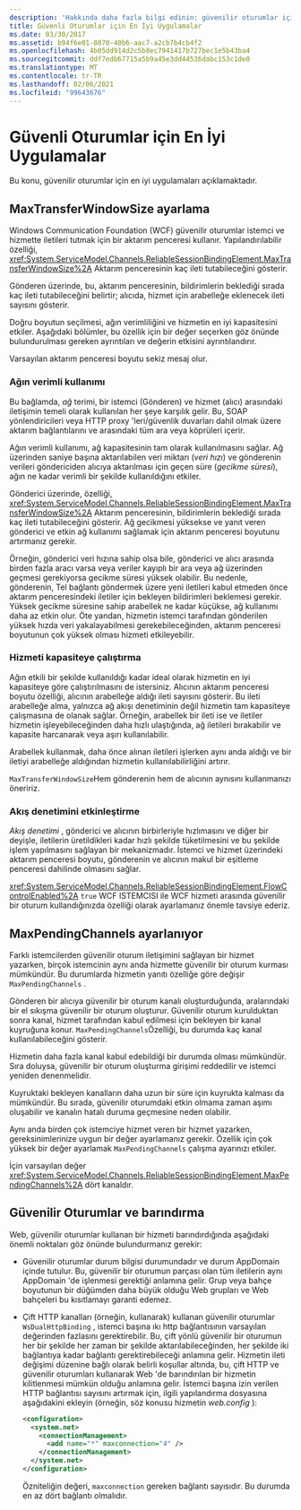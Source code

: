 ```yaml
---
description: 'Hakkında daha fazla bilgi edinin: güvenilir oturumlar için En Iyi uygulamalar'
title: Güvenli Oturumlar için En İyi Uygulamalar
ms.date: 03/30/2017
ms.assetid: b94f6e01-8070-40b6-aac7-a2cb7b4cb4f2
ms.openlocfilehash: 4b05dd914d2c5b8ec7941417b727bec1e5b43ba4
ms.sourcegitcommit: ddf7edb67715a5b9a45e3dd44536dabc153c1de0
ms.translationtype: MT
ms.contentlocale: tr-TR
ms.lasthandoff: 02/06/2021
ms.locfileid: "99643676"
---
```

# <a name="best-practices-for-reliable-sessions"></a>Güvenli Oturumlar için En İyi Uygulamalar

Bu konu, güvenilir oturumlar için en iyi uygulamaları açıklamaktadır.

## <a name="setting-maxtransferwindowsize"></a>MaxTransferWindowSize ayarlama

Windows Communication Foundation (WCF) güvenilir oturumlar istemci ve hizmette iletileri tutmak için bir aktarım penceresi kullanır. Yapılandırılabilir özelliği, <xref:System.ServiceModel.Channels.ReliableSessionBindingElement.MaxTransferWindowSize%2A> Aktarım penceresinin kaç ileti tutabileceğini gösterir.

Gönderen üzerinde, bu, aktarım penceresinin, bildirimlerin beklediği sırada kaç ileti tutabileceğini belirtir; alıcıda, hizmet için arabelleğe eklenecek ileti sayısını gösterir.

Doğru boyutun seçilmesi, ağın verimliliğini ve hizmetin en iyi kapasitesini etkiler. Aşağıdaki bölümler, bu özellik için bir değer seçerken göz önünde bulundurulması gereken ayrıntıları ve değerin etkisini ayrıntılandırır.

Varsayılan aktarım penceresi boyutu sekiz mesaj olur.

### <a name="efficient-use-of-the-network"></a>Ağın verimli kullanımı

Bu bağlamda, *ağ* terimi, bir istemci (Gönderen) ve hizmet (alıcı) arasındaki iletişimin temeli olarak kullanılan her şeye karşılık gelir. Bu, SOAP yönlendiricileri veya HTTP proxy 'leri/güvenlik duvarları dahil olmak üzere aktarım bağlantılarını ve arasındaki tüm ara veya köprüleri içerir.

Ağın verimli kullanımı, ağ kapasitesinin tam olarak kullanılmasını sağlar. Ağ üzerinden saniye başına aktarılabilen veri miktarı (*veri hızı*) ve gönderenin verileri göndericiden alıcıya aktarılması için geçen süre (*gecikme süresi*), ağın ne kadar verimli bir şekilde kullanıldığını etkiler.

Gönderici üzerinde, özelliği, <xref:System.ServiceModel.Channels.ReliableSessionBindingElement.MaxTransferWindowSize%2A> Aktarım penceresinin, bildirimlerin beklediği sırada kaç ileti tutabileceğini gösterir. Ağ gecikmesi yüksekse ve yanıt veren gönderici ve etkin ağ kullanımı sağlamak için aktarım penceresi boyutunu artırmanız gerekir.

Örneğin, gönderici veri hızına sahip olsa bile, gönderici ve alıcı arasında birden fazla aracı varsa veya veriler kayıplı bir ara veya ağ üzerinden geçmesi gerekiyorsa gecikme süresi yüksek olabilir. Bu nedenle, gönderenin, Tel bağlantı göndermek üzere yeni iletileri kabul etmeden önce aktarım penceresindeki iletiler için bekleyen bildirimleri beklemesi gerekir. Yüksek gecikme süresine sahip arabellek ne kadar küçükse, ağ kullanımı daha az etkin olur. Öte yandan, hizmetin istemci tarafından gönderilen yüksek hızda veri yakalayabilmesi gerekebileceğinden, aktarım penceresi boyutunun çok yüksek olması hizmeti etkileyebilir.

### <a name="running-the-service-to-capacity"></a>Hizmeti kapasiteye çalıştırma

Ağın etkili bir şekilde kullanıldığı kadar ideal olarak hizmetin en iyi kapasiteye göre çalıştırılmasını de istersiniz. Alıcının aktarım penceresi boyutu özelliği, alıcının arabelleğe aldığı ileti sayısını gösterir. Bu ileti arabelleğe alma, yalnızca ağ akışı denetiminin değil hizmetin tam kapasiteye çalışmasına de olanak sağlar. Örneğin, arabellek bir ileti ise ve iletiler hizmetin işleyebileceğinden daha hızlı ulaştığında, ağ iletileri bırakabilir ve kapasite harcanarak veya aşırı kullanılabilir.

Arabellek kullanmak, daha önce alınan iletileri işlerken aynı anda aldığı ve bir iletiyi arabelleğe aldığından hizmetin kullanılabilirliğini artırır.

`MaxTransferWindowSize`Hem gönderenin hem de alıcının aynısını kullanmanızı öneririz.

### <a name="enabling-flow-control"></a>Akış denetimini etkinleştirme

*Akış denetimi* , gönderici ve alıcının birbirleriyle hızlımasını ve diğer bir deyişle, iletilerin üretildikleri kadar hızlı şekilde tüketilmesini ve bu şekilde işlem yapılmasını sağlayan bir mekanizmadır. İstemci ve hizmet üzerindeki aktarım penceresi boyutu, gönderenin ve alıcının makul bir eşitleme penceresi dahilinde olmasını sağlar.

<xref:System.ServiceModel.Channels.ReliableSessionBindingElement.FlowControlEnabled%2A> `true` WCF ISTEMCISI ile WCF hizmeti arasında güvenilir bir oturum kullandığınızda özelliği olarak ayarlamanız önemle tavsiye ederiz.

## <a name="setting-maxpendingchannels"></a>MaxPendingChannels ayarlanıyor

Farklı istemcilerden güvenilir oturum iletişimini sağlayan bir hizmet yazarken, birçok istemcinin aynı anda hizmette güvenilir bir oturum kurması mümkündür. Bu durumlarda hizmetin yanıtı özelliğe göre değişir `MaxPendingChannels` .

Gönderen bir alıcıya güvenilir bir oturum kanalı oluşturduğunda, aralarındaki bir el sıkışma güvenilir bir oturum oluşturur. Güvenilir oturum kurulduktan sonra kanal, hizmet tarafından kabul edilmesi için bekleyen bir kanal kuyruğuna konur. `MaxPendingChannels`Özelliği, bu durumda kaç kanal kullanılabileceğini gösterir.

Hizmetin daha fazla kanal kabul edebildiği bir durumda olması mümkündür. Sıra doluysa, güvenilir bir oturum oluşturma girişimi reddedilir ve istemci yeniden denenmelidir.

Kuyruktaki bekleyen kanalların daha uzun bir süre için kuyrukta kalması da mümkündür. Bu sırada, güvenilir oturumdaki etkin olmama zaman aşımı oluşabilir ve kanalın hatalı duruma geçmesine neden olabilir.

Aynı anda birden çok istemciye hizmet veren bir hizmet yazarken, gereksinimlerinize uygun bir değer ayarlamanız gerekir. Özellik için çok yüksek bir değer ayarlamak `MaxPendingChannels` çalışma ayarınızı etkiler.

İçin varsayılan değer <xref:System.ServiceModel.Channels.ReliableSessionBindingElement.MaxPendingChannels%2A> dört kanaldır.

## <a name="reliable-sessions-and-hosting"></a>Güvenilir Oturumlar ve barındırma

Web, güvenilir oturumlar kullanan bir hizmeti barındırdığında aşağıdaki önemli noktaları göz önünde bulundurmanız gerekir:

- Güvenilir oturumlar durum bilgisi durumundadır ve durum AppDomain içinde tutulur. Bu, güvenilir bir oturumun parçası olan tüm iletilerin aynı AppDomain 'de işlenmesi gerektiği anlamına gelir. Grup veya bahçe boyutunun bir düğümden daha büyük olduğu Web grupları ve Web bahçeleri bu kısıtlamayı garanti edemez.

- Çift HTTP kanalları (örneğin, kullanarak) kullanan güvenilir oturumlar `WsDualHttpBinding` , istemci başına ıkı http bağlantısının varsayılan değerinden fazlasını gerektirebilir. Bu, çift yönlü güvenilir bir oturumun her bir şekilde her zaman bir şekilde aktarılabileceğinden, her şekilde iki bağlantıya kadar bağlantı gerektirebileceği anlamına gelir. Hizmetin ileti değişimi düzenine bağlı olarak belirli koşullar altında, bu, çift HTTP ve güvenilir oturumları kullanarak Web 'de barındırılan bir hizmetin kilitlenmesi mümkün olduğu anlamına gelir. İstemci başına izin verilen HTTP bağlantısı sayısını artırmak için, ilgili yapılandırma dosyasına aşağıdakini ekleyin (örneğin, söz konusu hizmetin *web.config* ):

  ```xml
  <configuration>
    <system.net>
      <connectionManagement>
        <add name="*" maxconnection="4" />
      </connectionManagement>
    </system.net>
  </configuration>
  ```

  Özniteliğin değeri, `maxconnection` gereken bağlantı sayısıdır. Bu durumda en az dört bağlantı olmalıdır.
